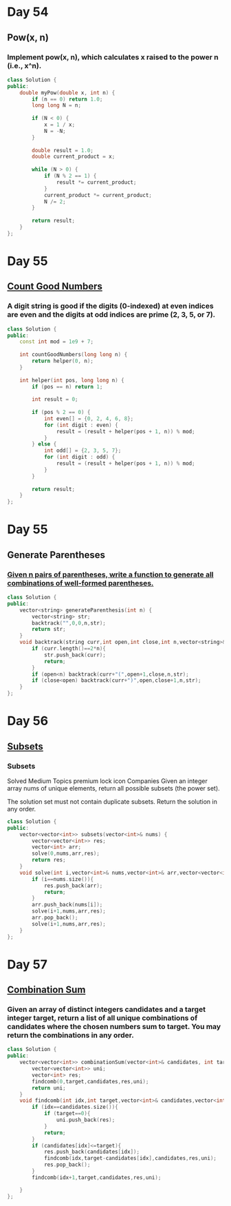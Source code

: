 # Day 54
## Pow(x, n)
### Implement pow(x, n), which calculates x raised to the power n (i.e., x^n).
```cpp
class Solution {
public:
    double myPow(double x, int n) {
        if (n == 0) return 1.0;
        long long N = n;
        
        if (N < 0) {
            x = 1 / x;
            N = -N;
        }
        
        double result = 1.0;
        double current_product = x;
        
        while (N > 0) {
            if (N % 2 == 1) {
                result *= current_product;
            }
            current_product *= current_product;
            N /= 2;
        }
        
        return result;
    }
};
```

# Day 55 
## [Count Good Numbers](https://leetcode.com/problems/count-good-numbers/description/)
### A digit string is good if the digits (0-indexed) at even indices are even and the digits at odd indices are prime (2, 3, 5, or 7).
```cpp
class Solution {
public:
    const int mod = 1e9 + 7;
    
    int countGoodNumbers(long long n) {
        return helper(0, n);
    }
    
    int helper(int pos, long long n) {
        if (pos == n) return 1;
        
        int result = 0;
        
        if (pos % 2 == 0) {
            int even[] = {0, 2, 4, 6, 8};
            for (int digit : even) {
                result = (result + helper(pos + 1, n)) % mod;
            }
        } else {
            int odd[] = {2, 3, 5, 7};
            for (int digit : odd) {
                result = (result + helper(pos + 1, n)) % mod;
            }
        }
        
        return result;
    }
};
```
# Day 55
## Generate Parentheses
### [Given n pairs of parentheses, write a function to generate all combinations of well-formed parentheses.](https://leetcode.com/problems/generate-parentheses/)    
```cpp
class Solution {
public:
    vector<string> generateParenthesis(int n) {
        vector<string> str;
        backtrack("",0,0,n,str);
        return str;        
    }
    void backtrack(string curr,int open,int close,int n,vector<string>& str){
        if (curr.length()==2*n){
            str.push_back(curr);
            return;
        }
        if (open<n) backtrack(curr+"(",open+1,close,n,str);
        if (close<open) backtrack(curr+")",open,close+1,n,str);
    }
};
```

# Day 56
## [Subsets](https://leetcode.com/problems/subsets/description/)
### Subsets
Solved
Medium
Topics
premium lock icon
Companies
Given an integer array nums of unique elements, return all possible subsets (the power set).

The solution set must not contain duplicate subsets. Return the solution in any order.
```cpp
class Solution {
public:
    vector<vector<int>> subsets(vector<int>& nums) {   
        vector<vector<int>> res;
        vector<int> arr;
        solve(0,nums,arr,res);
        return res;
    }
    void solve(int i,vector<int>& nums,vector<int>& arr,vector<vector<int>>& res){
        if (i==nums.size()){
            res.push_back(arr);
            return;
        }
        arr.push_back(nums[i]);
        solve(i+1,nums,arr,res);
        arr.pop_back();
        solve(i+1,nums,arr,res);
    }
};
```
# Day 57
## [Combination Sum](https://leetcode.com/problems/combination-sum/)
### Given an array of distinct integers candidates and a target integer target, return a list of all unique combinations of candidates where the chosen numbers sum to target. You may return the combinations in any order.
```cpp
class Solution {
public:
    vector<vector<int>> combinationSum(vector<int>& candidates, int target) {
        vector<vector<int>> uni;
        vector<int> res;
        findcomb(0,target,candidates,res,uni);
        return uni;        
    }
    void findcomb(int idx,int target,vector<int>& candidates,vector<int>& res,vector<vector<int>>& uni){
        if (idx==candidates.size()){
            if (target==0){
                uni.push_back(res);
            }
            return;
        }
        if (candidates[idx]<=target){
            res.push_back(candidates[idx]);
            findcomb(idx,target-candidates[idx],candidates,res,uni);
            res.pop_back();
        }
        findcomb(idx+1,target,candidates,res,uni);

    }
};
```
